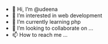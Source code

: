 - 👋 Hi, I’m @udeena
- 👀 I’m interested in web development
- 🌱 I’m currently learning php
- 💞️ I’m looking to collaborate on ...
- 📫 How to reach me ...

<!---
udeena/udeena is a ✨ special ✨ repository because its `README.md` (this file) appears on your GitHub profile.
You can click the Preview link to take a look at your changes.
--->
